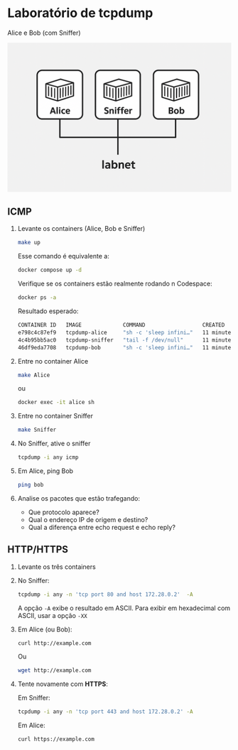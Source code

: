 # Laboratório de tcpdump

Alice e Bob (com Sniffer)

![Alice e Bob (com Sniffer)](imagens/Alice-Bob-Sniffer.png)

## ICMP

1. Levante os containers (Alice, Bob e Sniffer)
    ```bash
    make up
    ```
    Esse comando é equivalente a:
    ```bash
    docker compose up -d
    ```

    Verifique se os containers estão realmente rodando n Codespace:
    ```bash
    docker ps -a
    ```
    Resultado esperado:
    ```bash
    CONTAINER ID   IMAGE             COMMAND                  CREATED          STATUS          PORTS     NAMES
    e798c4c87ef9   tcpdump-alice     "sh -c 'sleep infini…"   11 minutes ago   Up 11 minutes             alice
    4c4b95bb5ac0   tcpdump-sniffer   "tail -f /dev/null"      11 minutes ago   Up 11 minutes             sniffer
    46df9eda7708   tcpdump-bob       "sh -c 'sleep infini…"   11 minutes ago   Up 11 minutes             bob
    ```

1. Entre no container Alice
    ```bash
    make Alice
    ```
    ou
    ```bash
    docker exec -it alice sh
    ```

1. Entre no container Sniffer
    ```bash
    make Sniffer
    ```

1. No Sniffer, ative o sniffer
    ```bash
    tcpdump -i any icmp
    ```

1. Em Alice, ping Bob
    ```bash
    ping bob
    ```

1. Analise os pacotes que estão trafegando:
    - Que protocolo aparece?
    - Qual o endereço IP de origem e destino?
    - Qual a diferença entre echo request e echo reply?

## HTTP/HTTPS

1. Levante os três containers

1. No Sniffer:
    ```bash
    tcpdump -i any -n 'tcp port 80 and host 172.28.0.2'  -A
    ```

    A opção `-A` exibe o resultado em ASCII. Para exibir em hexadecimal com ASCII, usar a opção `-XX`

1. Em Alice (ou Bob):
    ```bash
    curl http://example.com
    ```
    Ou
    ```bash
    wget http://example.com
    ```

1. Tente novamente com **HTTPS**:

    Em Sniffer:
    ```bash
    tcpdump -i any -n 'tcp port 443 and host 172.28.0.2' -A
    ```

    Em Alice:
    ```bash
    curl https://example.com
    ```
